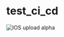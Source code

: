 # test_ci_cd
![IOS upload alpha](https://github.com/dvereshchagin/test_ci_cd/workflows/IOS%20upload%20alpha/badge.svg?branch=master&event=push)
